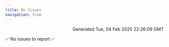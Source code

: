 ```yaml
---
title: No Issues
navigation: true
---
```


<p style="text-align:right;color:#cccs">
Generated Tue, 04 Feb 2025 22:26:09 GMT
</p>
<p>✅ No issues to report ✅</p>



